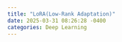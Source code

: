 ```yaml
---
title: "LoRA(Low-Rank Adaptation)"
date: 2025-03-31 08:26:28 -0400
categories: Deep Learning
---
```


<br>
<br>

